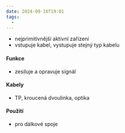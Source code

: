 ```yaml
---
date: 2024-09-16T19:01
tags:
  - 
---
```

- nejprimitivnější aktivní zařízení
- vstupuje kabel, vystupuje stejný typ kabelu
#### Funkce
- zesiluje a opravuje signál
#### Kabely
- TP, kroucená dvoulinka, optika
#### Použití
- pro dálkové spoje